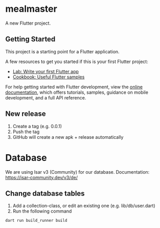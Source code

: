 # mealmaster

A new Flutter project.

## Getting Started

This project is a starting point for a Flutter application.

A few resources to get you started if this is your first Flutter project:

- [Lab: Write your first Flutter app](https://docs.flutter.dev/get-started/codelab)
- [Cookbook: Useful Flutter samples](https://docs.flutter.dev/cookbook)

For help getting started with Flutter development, view the
[online documentation](https://docs.flutter.dev/), which offers tutorials,
samples, guidance on mobile development, and a full API reference.


## New release
1. Create a tag (e.g. 0.0.1)
2. Push the tag
3. GitHub will create a new apk + release automatically

# Database
We are using Isar v3 (Community) for our database.
Documentation: https://isar-community.dev/v3/de/

## Change database tables
1. Add a collection-class, or edit an existing one (e.g. lib/db/user.dart)
2. Run the following command 
```shell
dart run build_runner build
```